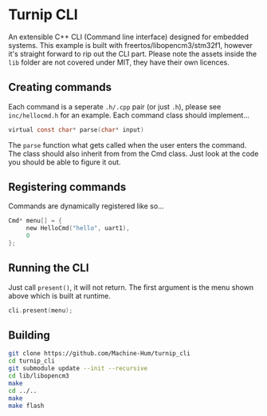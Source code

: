 # Turnip CLI
An extensible C++ CLI (Command line interface) designed for embedded systems.
This example is built with freertos/libopencm3/stm32f1, however it's straight
forward to rip out the CLI part. Please note the assets inside the `lib`
folder are not covered under MIT, they have their own licences.

## Creating commands
Each command is a seperate `.h/.cpp` pair (or just `.h`), please see `inc/hellocmd.h`
for an example. Each command class should implement...

```C
virtual const char* parse(char* input)
```


The `parse` function what gets called when the user enters the command. The class should also
inherit from from the Cmd class. Just look at the code you should be able to figure it out.

## Registering commands
Commands are dynamically registered like so...
```C
Cmd* menu[] = {
     new HelloCmd("hello", uart1),
     0
};
```

## Running the CLI
Just call `present()`, it will not return. The first argument is the menu shown
above which is built at runtime.

```C
cli.present(menu);
```

## Building
```bash
git clone https://github.com/Machine-Hum/turnip_cli
cd turnip_cli
git submodule update --init --recursive
cd lib/libopencm3
make
cd ../..
make
make flash 
```
